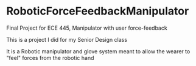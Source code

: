 # RoboticForceFeedbackManipulator
Final Project for ECE 445, Manipulator with user force-feedback

This is a project I did for my Senior Design class

It is a Robotic manipulator and glove system meant to allow the wearer to "feel" forces from the robotic hand

